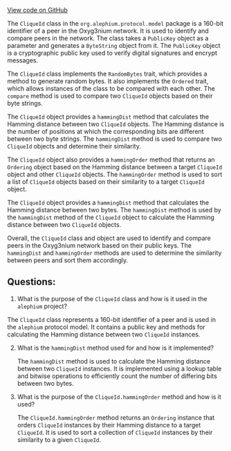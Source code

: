 [View code on GitHub](https://github.com/alephium/alephium/protocol/src/main/scala/org/alephium/protocol/model/CliqueId.scala)

The `CliqueId` class in the `org.alephium.protocol.model` package is a 160-bit identifier of a peer in the Oxyg3nium network. It is used to identify and compare peers in the network. The class takes a `PublicKey` object as a parameter and generates a `ByteString` object from it. The `PublicKey` object is a cryptographic public key used to verify digital signatures and encrypt messages.

The `CliqueId` class implements the `RandomBytes` trait, which provides a method to generate random bytes. It also implements the `Ordered` trait, which allows instances of the class to be compared with each other. The `compare` method is used to compare two `CliqueId` objects based on their byte strings.

The `CliqueId` object provides a `hammingDist` method that calculates the Hamming distance between two `CliqueId` objects. The Hamming distance is the number of positions at which the corresponding bits are different between two byte strings. The `hammingDist` method is used to compare two `CliqueId` objects and determine their similarity.

The `CliqueId` object also provides a `hammingOrder` method that returns an `Ordering` object based on the Hamming distance between a target `CliqueId` object and other `CliqueId` objects. The `hammingOrder` method is used to sort a list of `CliqueId` objects based on their similarity to a target `CliqueId` object.

The `CliqueId` object provides a `hammingDist` method that calculates the Hamming distance between two bytes. The `hammingDist` method is used by the `hammingDist` method of the `CliqueId` object to calculate the Hamming distance between two `CliqueId` objects.

Overall, the `CliqueId` class and object are used to identify and compare peers in the Oxyg3nium network based on their public keys. The `hammingDist` and `hammingOrder` methods are used to determine the similarity between peers and sort them accordingly.
## Questions: 
 1. What is the purpose of the `CliqueId` class and how is it used in the `alephium` project?
   
   The `CliqueId` class represents a 160-bit identifier of a peer and is used in the `alephium` protocol model. It contains a public key and methods for calculating the Hamming distance between two `CliqueId` instances.

2. What is the `hammingDist` method used for and how is it implemented?
   
   The `hammingDist` method is used to calculate the Hamming distance between two `CliqueId` instances. It is implemented using a lookup table and bitwise operations to efficiently count the number of differing bits between two bytes.

3. What is the purpose of the `CliqueId.hammingOrder` method and how is it used?
   
   The `CliqueId.hammingOrder` method returns an `Ordering` instance that orders `CliqueId` instances by their Hamming distance to a target `CliqueId`. It is used to sort a collection of `CliqueId` instances by their similarity to a given `CliqueId`.